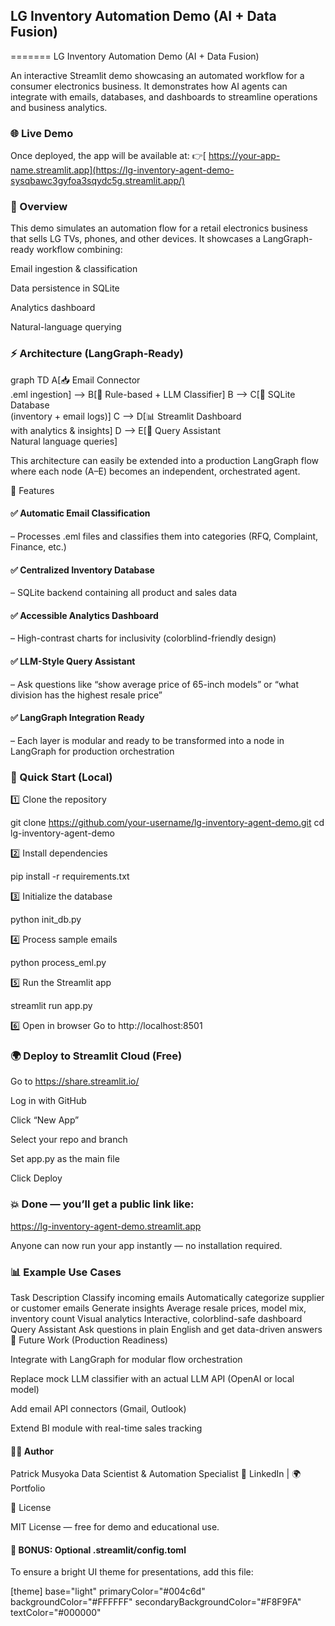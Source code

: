## LG Inventory Automation Demo (AI + Data Fusion)
=======
LG Inventory Automation Demo (AI + Data Fusion)

An interactive Streamlit demo showcasing an automated workflow for a consumer electronics business.
It demonstrates how AI agents can integrate with emails, databases, and dashboards to streamline operations and business analytics.

### 🌐 Live Demo

Once deployed, the app will be available at:
👉[ https://your-app-name.streamlit.app](https://lg-inventory-agent-demo-sysqbawc3gyfoa3sqydc5g.streamlit.app/)

### 🧠 Overview

This demo simulates an automation flow for a retail electronics business that sells LG TVs, phones, and other devices.
It showcases a LangGraph-ready workflow combining:

Email ingestion & classification

Data persistence in SQLite

Analytics dashboard

Natural-language querying

### ⚡ Architecture (LangGraph-Ready)
graph TD
    A[📥 Email Connector<br/>.eml ingestion] --> B[🧠 Rule-based + LLM Classifier]
    B --> C[💾 SQLite Database<br/>(inventory + email logs)]
    C --> D[📊 Streamlit Dashboard<br/>with analytics & insights]
    D --> E[💬 Query Assistant<br/>Natural language queries]


This architecture can easily be extended into a production LangGraph flow where each node (A–E) becomes an independent, orchestrated agent.

🧩 Features

#### ✅ Automatic Email Classification
– Processes .eml files and classifies them into categories (RFQ, Complaint, Finance, etc.)

#### ✅ Centralized Inventory Database
– SQLite backend containing all product and sales data

#### ✅ Accessible Analytics Dashboard
– High-contrast charts for inclusivity (colorblind-friendly design)

#### ✅ LLM-Style Query Assistant
– Ask questions like “show average price of 65-inch models” or “what division has the highest resale price”

#### ✅ LangGraph Integration Ready
– Each layer is modular and ready to be transformed into a node in LangGraph for production orchestration

### 🚀 Quick Start (Local)

1️⃣ Clone the repository

git clone https://github.com/your-username/lg-inventory-agent-demo.git
cd lg-inventory-agent-demo


2️⃣ Install dependencies

pip install -r requirements.txt


3️⃣ Initialize the database

python init_db.py


4️⃣ Process sample emails

python process_eml.py


5️⃣ Run the Streamlit app

streamlit run app.py


6️⃣ Open in browser
Go to http://localhost:8501

### 🌍 Deploy to Streamlit Cloud (Free)

Go to https://share.streamlit.io/

Log in with GitHub

Click “New App”

Select your repo and branch

Set app.py as the main file

Click Deploy

### 💥 Done — you’ll get a public link like:
https://lg-inventory-agent-demo.streamlit.app

Anyone can now run your app instantly — no installation required.

### 📊 Example Use Cases
Task	Description
Classify incoming emails	Automatically categorize supplier or customer emails
Generate insights	Average resale prices, model mix, inventory count
Visual analytics	Interactive, colorblind-safe dashboard
Query Assistant	Ask questions in plain English and get data-driven answers
🧱 Future Work (Production Readiness)

Integrate with LangGraph for modular flow orchestration

Replace mock LLM classifier with an actual LLM API (OpenAI or local model)

Add email API connectors (Gmail, Outlook)

Extend BI module with real-time sales tracking

#### 👨‍💻 Author

Patrick Musyoka
Data Scientist & Automation Specialist
🔗 LinkedIn
 | 🌍 Portfolio

📜 License

MIT License — free for demo and educational use.

#### 🧩 BONUS: Optional .streamlit/config.toml

To ensure a bright UI theme for presentations, add this file:

[theme]
base="light"
primaryColor="#004c6d"
backgroundColor="#FFFFFF"
secondaryBackgroundColor="#F8F9FA"
textColor="#000000"
